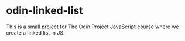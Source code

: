 # odin-linked-list

This is a small project for The Odin Project JavaScript course where we create a linked list in JS.